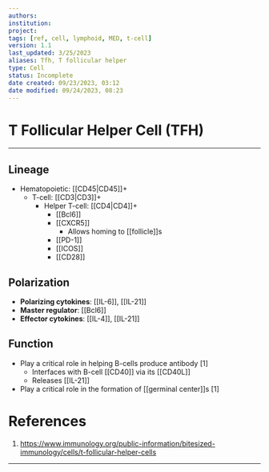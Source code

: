 ```yaml
---
authors: 
institution: 
project: 
tags: [ref, cell, lymphoid, MED, t-cell]
version: 1.1
last_updated: 3/25/2023
aliases: Tfh, T follicular helper
type: Cell
status: Incomplete
date created: 09/23/2023, 03:12
date modified: 09/24/2023, 08:23
---
```


# T Follicular Helper Cell (TFH)
---
## Lineage
- Hematopoietic: [[CD45|CD45]]+ 
	- T-cell: [[CD3|CD3]]+ 
		- Helper T-cell: [[CD4|CD4]]+
			- [[Bcl6]]
			- [[CXCR5]]
				- Allows homing to [[follicle]]s
			- [[PD-1]]
			- [[ICOS]]
			- [[CD28]]
 

## Polarization
- **Polarizing cytokines**:  [[IL-6]], [[IL-21]]
- **Master regulator**: [[Bcl6]]
- **Effector cytokines**: [[IL-4]], [[IL-21]]
## Function
- Play a critical role in helping B-cells produce antibody [1]
	- Interfaces with B-cell [[CD40]] via its [[CD40L]]
	- Releases [[IL-21]]
- Play a critical role in the formation of [[germinal center]]s [1]


# References
1. https://www.immunology.org/public-information/bitesized-immunology/cells/t-follicular-helper-cells

---

